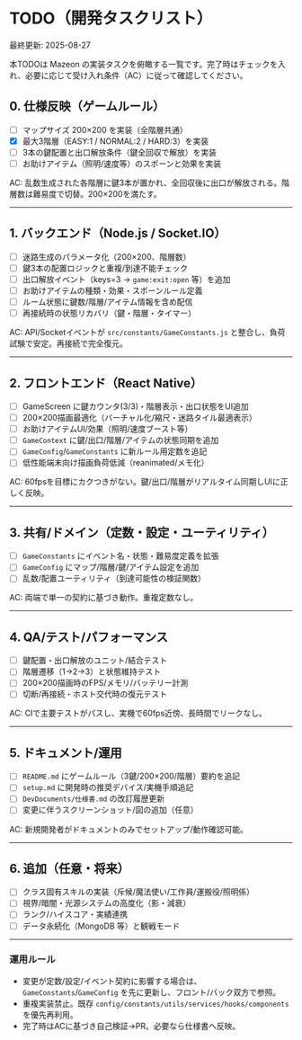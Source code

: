 # TODO（開発タスクリスト）

最終更新: 2025-08-27

本TODOは Mazeon の実装タスクを俯瞰する一覧です。完了時はチェックを入れ、必要に応じて受け入れ条件（AC）に従って確認してください。

## 0. 仕様反映（ゲームルール）
- [ ] マップサイズ 200×200 を実装（全階層共通）
- [x] 最大3階層（EASY:1 / NORMAL:2 / HARD:3）を実装
- [ ] 3本の鍵配置と出口解放条件（鍵全回収で解放）を実装
- [ ] お助けアイテム（照明/速度等）のスポーンと効果を実装

AC: 乱数生成された各階層に鍵3本が置かれ、全回収後に出口が解放される。階層数は難易度で切替。200×200を満たす。

---

## 1. バックエンド（Node.js / Socket.IO）
- [ ] 迷路生成のパラメータ化（200×200、階層数）
- [ ] 鍵3本の配置ロジックと重複/到達不能チェック
- [ ] 出口解放イベント（keys=3 → `game:exit:open` 等）を追加
- [ ] お助けアイテムの種類・効果・スポーンルール定義
- [ ] ルーム状態に鍵数/階層/アイテム情報を含め配信
- [ ] 再接続時の状態リカバリ（鍵・階層・タイマー）

AC: API/Socketイベントが `src/constants/GameConstants.js` と整合し、負荷試験で安定。再接続で完全復元。

---

## 2. フロントエンド（React Native）
- [ ] GameScreen に鍵カウンタ(3/3)・階層表示・出口状態をUI追加
- [ ] 200×200描画最適化（バーチャル化/縮尺・迷路タイル最適表示）
- [ ] お助けアイテムUI/効果（照明/速度ブースト等）
- [ ] `GameContext` に鍵/出口/階層/アイテムの状態同期を追加
- [ ] `GameConfig`/`GameConstants` に新ルール用定数を追記
- [ ] 低性能端末向け描画負荷低減（reanimated/メモ化）

AC: 60fpsを目標にカクつきがない。鍵/出口/階層がリアルタイム同期しUIに正しく反映。

---

## 3. 共有/ドメイン（定数・設定・ユーティリティ）
- [ ] `GameConstants` にイベント名・状態・難易度定義を拡張
- [ ] `GameConfig` にマップ/階層/鍵/アイテム設定を追加
- [ ] 乱数/配置ユーティリティ（到達可能性の検証関数）

AC: 両端で単一の契約に基づき動作。重複定数なし。

---

## 4. QA/テスト/パフォーマンス
- [ ] 鍵配置・出口解放のユニット/結合テスト
- [ ] 階層遷移（1→2→3）と状態維持テスト
- [ ] 200×200描画時のFPS/メモリ/バッテリー計測
- [ ] 切断/再接続・ホスト交代時の復元テスト

AC: CIで主要テストがパスし、実機で60fps近傍、長時間でリークなし。

---

## 5. ドキュメント/運用
- [ ] `README.md` にゲームルール（3鍵/200×200/階層）要約を追記
- [ ] `setup.md` に開発時の推奨デバイス/実機手順追記
- [ ] `DevDocuments/仕様書.md` の改訂履歴更新
- [ ] 変更に伴うスクリーンショット/図の追加（任意）

AC: 新規開発者がドキュメントのみでセットアップ/動作確認可能。

---

## 6. 追加（任意・将来）
- [ ] クラス固有スキルの実装（斥候/魔法使い/工作員/運搬役/照明係）
- [ ] 視界/暗闇・光源システムの高度化（影・減衰）
- [ ] ランク/ハイスコア・実績連携
- [ ] データ永続化（MongoDB 等）と観戦モード

---

### 運用ルール
- 変更が定数/設定/イベント契約に影響する場合は、`GameConstants`/`GameConfig` を先に更新し、フロント/バック双方で参照。
- 重複実装禁止。既存 `config/constants/utils/services/hooks/components` を優先再利用。
- 完了時はACに基づき自己検証→PR。必要なら仕様書へ反映。
